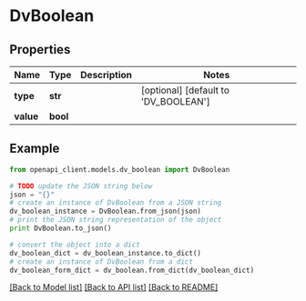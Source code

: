 # DvBoolean


## Properties

Name | Type | Description | Notes
------------ | ------------- | ------------- | -------------
**type** | **str** |  | [optional] [default to 'DV_BOOLEAN']
**value** | **bool** |  | 

## Example

```python
from openapi_client.models.dv_boolean import DvBoolean

# TODO update the JSON string below
json = "{}"
# create an instance of DvBoolean from a JSON string
dv_boolean_instance = DvBoolean.from_json(json)
# print the JSON string representation of the object
print DvBoolean.to_json()

# convert the object into a dict
dv_boolean_dict = dv_boolean_instance.to_dict()
# create an instance of DvBoolean from a dict
dv_boolean_form_dict = dv_boolean.from_dict(dv_boolean_dict)
```
[[Back to Model list]](../README.md#documentation-for-models) [[Back to API list]](../README.md#documentation-for-api-endpoints) [[Back to README]](../README.md)


